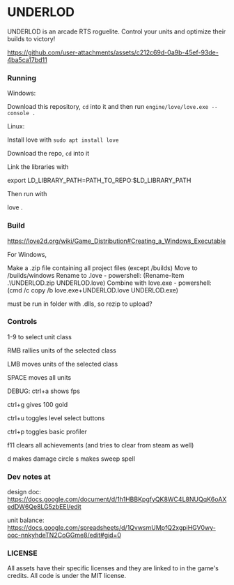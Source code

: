 






# UNDERLOD

UNDERLOD is an arcade RTS roguelite. Control your units and optimize their builds to victory!



https://github.com/user-attachments/assets/c212c69d-0a9b-45ef-93de-4ba5ca17bd11





### Running

Windows:

Download this repository, `cd` into it and then run `engine/love/love.exe --console .`

Linux:

Install love with `sudo apt install love`

Download the repo, `cd` into it

Link the libraries with 

  export LD_LIBRARY_PATH=PATH_TO_REPO:$LD_LIBRARY_PATH

Then run with 

  love .


### Build

https://love2d.org/wiki/Game_Distribution#Creating_a_Windows_Executable

For Windows,

Make a .zip file containing all project files (except /builds)
Move to /builds/windows
Rename to .love - powershell: (Rename-Item .\UNDERLOD.zip UNDERLOD.love)
Combine with love.exe - powershell: (cmd /c copy /b love.exe+UNDERLOD.love UNDERLOD.exe)

must be run in folder with .dlls, so rezip to upload?


### Controls
1-9 to select unit class

RMB rallies units of the selected class

LMB moves units of the selected class

SPACE moves all units

DEBUG:
ctrl+a shows fps

ctrl+g gives 100 gold

ctrl+u toggles level select buttons

ctrl+p toggles basic profiler

f11 clears all achievements (and tries to clear from steam as well)

d makes damage circle
s makes sweep spell

### Dev notes at
design doc:
https://docs.google.com/document/d/1h1HBBKpgfyQK8WC4L8NUQqK6oAXedDW6Qe8LG5zbEEI/edit

unit balance:
https://docs.google.com/spreadsheets/d/1QvwsmUMpfQ2xgpiHGV0wy-ooc-nnkyhdeTN2CoGGme8/edit#gid=0

### LICENSE

All assets have their specific licenses and they are linked to in the game's credits. All code is under the MIT license.

